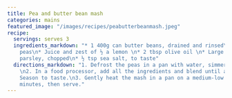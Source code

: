 ```yaml
---
title: Pea and butter bean mash
categories: mains
featured_image: "/images/recipes/peabutterbeanmash.jpeg"
recipe:
  servings: serves 3
  ingredients_markdown: "* 1 400g can butter beans, drained and rinsed\n* 150g frozen
    peas\n* Juice and zest of ½ a lemon \n* 2 tbsp olive oil \n* Large handful fresh
    parsley, chopped\n* ½ tsp sea salt, to taste"
  directions_markdown: "1. Defrost the peas in a pan with water, simmering for 1 minute.
    \n2. In a food processor, add all the ingredients and blend until almost smooth.
    Season to taste.\n3. Gently heat the mash in a pan on a medium-low heat for 5-10
    minutes, then serve."
---
```

